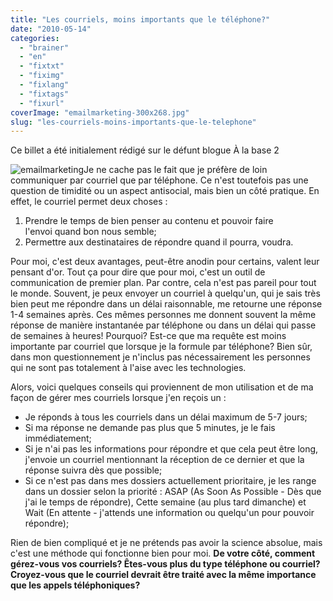 ```yaml
---
title: "Les courriels, moins importants que le téléphone?"
date: "2010-05-14"
categories: 
  - "brainer"
  - "en"
  - "fixtxt"
  - "fiximg"
  - "fixlang"
  - "fixtags"
  - "fixurl"
coverImage: "emailmarketing-300x268.jpg"
slug: "les-courriels-moins-importants-que-le-telephone"
---
```


Ce billet a été initialement rédigé sur le défunt blogue À la base 2

![](images/emailmarketing-300x268.jpg "emailmarketing")Je ne cache pas le fait que je préfère de loin communiquer par courriel que par téléphone. Ce n'est toutefois pas une question de timidité ou un aspect antisocial, mais bien un côté pratique. En effet, le courriel permet deux choses :

1. Prendre le temps de bien penser au contenu et pouvoir faire l'envoi quand bon nous semble;
2. Permettre aux destinataires de répondre quand il pourra, voudra.

Pour moi, c'est deux avantages, peut-être anodin pour certains, valent leur pensant d'or. Tout ça pour dire que pour moi, c'est un outil de communication de premier plan. Par contre, cela n'est pas pareil pour tout le monde. Souvent, je peux envoyer un courriel à quelqu'un, qui je sais très bien peut me répondre dans un délai raisonnable, me retourne une réponse 1-4 semaines après. Ces mêmes personnes me donnent souvent la même réponse de manière instantanée par téléphone ou dans un délai qui passe de semaines à heures! Pourquoi? Est-ce que ma requête est moins importante par courriel que lorsque je la formule par téléphone? Bien sûr, dans mon questionnement je n'inclus pas nécessairement les personnes qui ne sont pas totalement à l'aise avec les technologies.

Alors, voici quelques conseils qui proviennent de mon utilisation et de ma façon de gérer mes courriels lorsque j'en reçois un :

- Je réponds à tous les courriels dans un délai maximum de 5-7 jours;
- Si ma réponse ne demande pas plus que 5 minutes, je le fais immédiatement;
- Si je n'ai pas les informations pour répondre et que cela peut être long, j'envoie un courriel mentionnant la réception de ce dernier et que la réponse suivra dès que possible;
- Si ce n'est pas dans mes dossiers actuellement prioritaire, je les range dans un dossier selon la priorité : ASAP (As Soon As Possible - Dès que j'ai le temps de répondre), Cette semaine (au plus tard dimanche) et Wait (En attente - j'attends une information ou quelqu'un pour pouvoir répondre);

Rien de bien compliqué et je ne prétends pas avoir la science absolue, mais c'est une méthode qui fonctionne bien pour moi. **De votre côté, comment gérez-vous vos courriels? Êtes-vous plus du type téléphone ou courriel? Croyez-vous que le courriel devrait être traité avec la même importance que les appels téléphoniques?**
